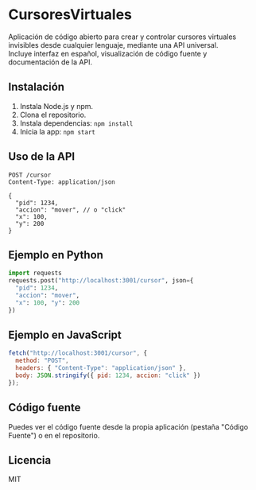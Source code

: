 # CursoresVirtuales

Aplicación de código abierto para crear y controlar cursores virtuales invisibles desde cualquier lenguaje, mediante una API universal.  
Incluye interfaz en español, visualización de código fuente y documentación de la API.

## Instalación

1. Instala Node.js y npm.
2. Clona el repositorio.
3. Instala dependencias: `npm install`
4. Inicia la app: `npm start`

## Uso de la API

```http
POST /cursor
Content-Type: application/json

{
  "pid": 1234,
  "accion": "mover", // o "click"
  "x": 100,
  "y": 200
}
```

## Ejemplo en Python

```python
import requests
requests.post("http://localhost:3001/cursor", json={
  "pid": 1234,
  "accion": "mover",
  "x": 100, "y": 200
})
```

## Ejemplo en JavaScript

```javascript
fetch("http://localhost:3001/cursor", {
  method: "POST",
  headers: { "Content-Type": "application/json" },
  body: JSON.stringify({ pid: 1234, accion: "click" })
});
```

## Código fuente

Puedes ver el código fuente desde la propia aplicación (pestaña "Código Fuente") o en el repositorio.

## Licencia

MIT
